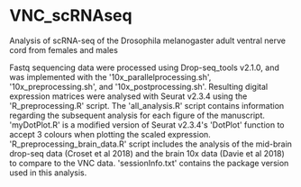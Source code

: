 # VNC_scRNAseq
Analysis of scRNA-seq of the Drosophila melanogaster adult ventral nerve cord from females and males

Fastq sequencing data were processed using Drop-seq_tools v2.1.0, and was implemented with the '10x_parallelprocessing.sh', '10x_preprocessing.sh', and '10x_postprocessing.sh'. Resulting digital expression matrices were analysed with Seurat v2.3.4 using the 'R_preprocessing.R' script. The 'all_analysis.R' script contains information regarding the subsequent analysis for each figure of the manuscript. 'myDotPlot.R' is a modified version of Seurat v2.3.4's 'DotPlot' function to accept 3 colours when plotting the scaled expression. 'R_preprocessing_brain_data.R' script includes the analysis of the mid-brain drop-seq data (Croset et al 2018) and the brain 10x data (Davie et al 2018) to compare to the VNC data. 'sessionInfo.txt' contains the package version used in this analysis.  
